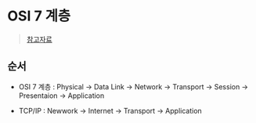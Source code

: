 # OSI 7 계층
> [참고자료](https://www.stevenjlee.net/2020/02/09/%EC%9D%B4%ED%95%B4%ED%95%98%EA%B8%B0-osi-7%EA%B3%84%EC%B8%B5-%EA%B7%B8%EB%A6%AC%EA%B3%A0-tcp-ip-4%EA%B3%84%EC%B8%B5/)

## 순서
- OSI 7 계층 : Physical -> Data Link -> Network -> Transport -> Session -> Presentaion -> Application

- TCP/IP : Newwork -> Internet -> Transport -> Application

